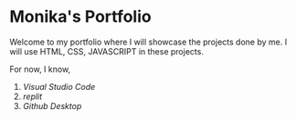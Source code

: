 # Monika's Portfolio

Welcome to my portfolio where I will showcase the projects done by me. I will use HTML, CSS, JAVASCRIPT in these projects.

For now, I know,
1. *Visual Studio Code*
2. *replit*
3. *Github Desktop*